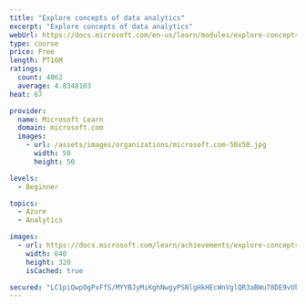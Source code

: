 ```yaml
---
title: "Explore concepts of data analytics"
excerpt: "Explore concepts of data analytics"
webUrl: https://docs.microsoft.com/en-us/learn/modules/explore-concepts-of-data-analytics/
type: course
price: Free
length: PT16M
ratings:
  count: 4062
  average: 4.8348103
heat: 67

provider:
  name: Microsoft Learn
  domain: microsoft.com
  images:
    - url: /assets/images/organizations/microsoft.com-50x50.jpg
      width: 50
      height: 50

levels:
  - Beginner

topics:
  - Azure
  - Analytics

images:
  - url: https://docs.microsoft.com/learn/achievements/explore-concepts-of-data-analytics-social.png
    width: 640
    height: 320
    isCached: true

secured: "LC1piQwpOgPxFfS/MYYBJyMiKghNwgyPSNlgHkHEcWnVglQR3aBWu78DE9vUkTLm7MIQfssqbfEcfOLYhNGQoSupVX1Ij4IcL7uw5PsZW7HdR9bJ4d0oPXNuRTrLOZ8iMN46hfRE6G/JXF3GH7CsZeUE+6HFk+EjZutSD8CMT7j1KJxDFAHwZ9B6ldKecEjqu94QPMuUwStuTHxqUabhvtIMHt7Oqf5RAgOyGLr7Mixz5sYAUFEHI16LOnSXvHSI/I6aNHnflNxhRE2wIBGgt+Tv4qWFlWylgXZaoLMriSM6j+lcYh9yctQuHb917Dgv6JQgFclBNOrLPMZ30zaq2hbOVDQdlszxR60jD6nPVRCwyNCz1s2TdbglbpHodpbQhoyL+JgZs4kkq8v2z7iUqa6wS1yH+obS9aTJ0gXZ3G0=;5yEUy6rjujjyCACQUdgS3A=="
---
```


